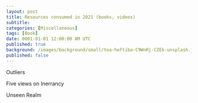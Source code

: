 ```yaml
---
layout: post
title: Resources consumed in 2021 (books, videos)
subtitle: 
categories: [Miscellaneous]
tags: [Book]
date: 0001-01-01 12:00:00 AM UTC
published: true
background: /images/background/small/toa-heftiba-C9WnRj-CZEk-unsplash.jpg
published: false
---
```




Outliers

Five views on Inerrancy

Unseen Realm